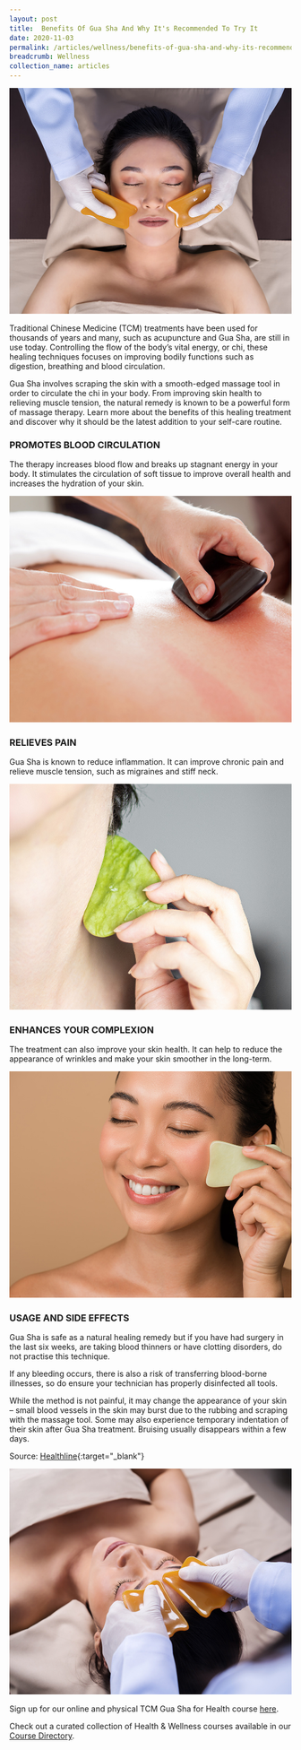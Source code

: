 ```yaml
---
layout: post
title:  Benefits Of Gua Sha And Why It's Recommended To Try It
date: 2020-11-03
permalink: /articles/wellness/benefits-of-gua-sha-and-why-its-recommended-to-try-it
breadcrumb: Wellness
collection_name: articles
---
```

![Benefits Of Gua Sha And Why It's Recommended To Try It](/images/content-articles/wellness/benefits-of-gua-sha-and-why-its-recommended-to-try-it-img1.jpg)

Traditional Chinese Medicine (TCM) treatments have been used for thousands of years and many, such as acupuncture and Gua Sha, are still in use today. Controlling the flow of the body’s vital energy, or chi, these healing techniques focuses on improving bodily functions such as digestion, breathing and blood circulation.

Gua Sha involves scraping the skin with a smooth-edged massage tool in order to circulate the chi in your body. From improving skin health to relieving muscle tension, the natural remedy is known to be a powerful form of massage therapy.  Learn more about the benefits of this healing treatment and discover why it should be the latest addition to your self-care routine.

### PROMOTES BLOOD CIRCULATION
The therapy increases blood flow and breaks up stagnant energy in your body. It stimulates the circulation of soft tissue to improve overall health and increases the hydration of your skin. 

![Benefits Of Gua Sha And Why It's Recommended To Try It](/images/content-articles/wellness/benefits-of-gua-sha-and-why-its-recommended-to-try-it-img2.jpg) 

### RELIEVES PAIN
Gua Sha is known to reduce inflammation. It can improve chronic pain and relieve muscle tension, such as migraines and stiff neck. 

![Benefits Of Gua Sha And Why It's Recommended To Try It](/images/content-articles/wellness/benefits-of-gua-sha-and-why-its-recommended-to-try-it-img3.jpg)

### ENHANCES YOUR COMPLEXION
The treatment can also improve your skin health. It can help to reduce the appearance of wrinkles and make your skin smoother in the long-term.

![Benefits Of Gua Sha And Why It's Recommended To Try It](/images/content-articles/wellness/benefits-of-gua-sha-and-why-its-recommended-to-try-it-img4.jpg)

### USAGE AND SIDE EFFECTS
Gua Sha is safe as a natural healing remedy but if you have had surgery in the last six weeks, are taking blood thinners or have clotting disorders, do not practise this technique.

If any bleeding occurs, there is also a risk of transferring blood-borne illnesses, so do ensure your technician has properly disinfected all tools.

While the method is not painful, it may change the appearance of your skin – small blood vessels in the skin may burst due to the rubbing and scraping with the massage tool. Some may also experience temporary indentation of their skin after Gua Sha treatment. Bruising usually disappears within a few days. 

Source: [Healthline](https://www.healthline.com/health/gua-sha){:target="_blank"}


![Benefits Of Gua Sha And Why It's Recommended To Try It](/images/content-articles/wellness/benefits-of-gua-sha-and-why-its-recommended-to-try-it-img5.jpg)

Sign up for our online and physical TCM Gua Sha for Health course [here](../../course-directory//health-and-wellness/#tcmguashaforhealthblendedcourses).

Check out a curated collection of Health & Wellness courses available in our [Course Directory](../../course-directory/health-and-wellness/).